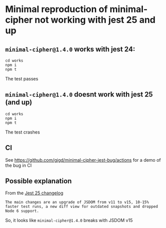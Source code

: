 #  Minimal reproduction of minimal-cipher not working with jest 25 and up

## `minimal-cipher@1.4.0` works with jest 24:

```
cd works
npm i
npm t
```

The test passes

## `minimal-cipher@1.4.0` doesnt work with jest 25 (and up)

```
cd works
npm i
npm t
```

The test crashes

## CI

See https://github.com/gjgd/minimal-cipher-jest-bug/actions for a demo of the bug in CI

## Possible explanation

From the [Jest 25 changelog](https://jestjs.io/blog/2020/01/21/jest-25)

```
The main changes are an upgrade of JSDOM from v11 to v15, 10-15% faster test runs, a new diff view for outdated snapshots and dropped Node 6 support.
```

So, it looks like `minimal-cipher@1.4.0` breaks with JSDOM v15

